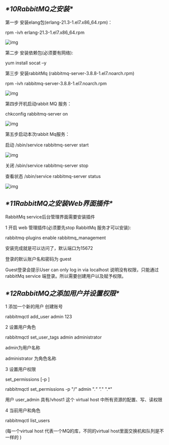 ## ***\*10RabbitMQ之安装\****

第一步  安装elang包(erlang-21.3-1.el7.x86_64.rpm)：

rpm -ivh erlang-21.3-1.el7.x86_64.rpm

![img](file:///C:\Users\ADMINI~1\AppData\Local\Temp\ksohtml24012\wps1.jpg) 

第二步  安装依赖包(必须要有网络):

 yum install socat –y

第三步  安装rabbitMq (rabbitmq-server-3.8.8-1.el7.noarch.rpm) 

rpm -ivh rabbitmq-server-3.8.8-1.el7.noarch.rpm

![img](file:///C:\Users\ADMINI~1\AppData\Local\Temp\ksohtml24012\wps2.jpg) 

第四步开机启动rabbit MQ 服务：

chkconfig rabbitmq-server on

![img](file:///C:\Users\ADMINI~1\AppData\Local\Temp\ksohtml24012\wps3.jpg) 

第五步启动本次rabbit Mq服务：

启动  /sbin/service rabbitmq-server start

![img](file:///C:\Users\ADMINI~1\AppData\Local\Temp\ksohtml24012\wps4.jpg) 

关闭  /sbin/service rabbitmq-server stop

查看状态  /sbin/service rabbitmq-server status

![img](file:///C:\Users\ADMINI~1\AppData\Local\Temp\ksohtml24012\wps5.jpg) 

 

## ***\*11RabbitMQ之安装Web界面插件\****

RabbitMq service后台管理界面需要安装插件

1 开启 web 管理插件(必须要先stop RabbitMq 服务才可以安装):

 rabbitmq-plugins  enable rabbitmq_management

 

 

安装完成就是可以访问了，默认端口为15672

登录的默认账户名和密码为 guest

Guest登录会提示User can only log in via localhost  说明没有权限，只能通过rabbitMq service 端登录。所以需要创建用户以及赋予权限。

 

 

## ***\*12RabbitMQ之添加用户并设置权限\****

1 添加一个新的用户 创建账号 

rabbitmqctl add_user admin 123 

 

2 设置用户角色

rabbitmqctl set_user_tags admin administrator 

 

admin为用户名称

administrator 为角色名称

 

3 设置用户权限

set_permissions [-p  <vhostpath>]  <user> <conf> <write> <read>

rabbitmqctl set_permissions -p "/" admin ".*" ".*" ".*"

 

 

用户 user_admin 具有/vhost1 这个 virtual host 中所有资源的配置、写、读权限 

 

 

 

4 当前用户和角色 

rabbitmqctl list_users

 

(每一个virtual host 代表一个MQ的库，不同的virtual host里面交换机和队列是不一样的 )

 